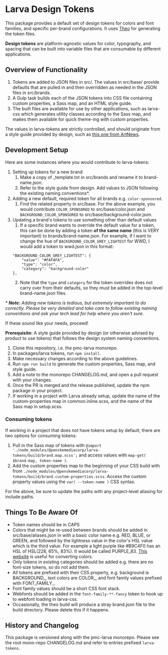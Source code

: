 # Larva Design Tokens

This package provides a default set of design tokens for colors and font families, and specific per-brand configurations. It uses [Theo](https://github.com/salesforce-ux/theo/) for generating the token files.

**Design tokens** are platform-agnostic values for color, typography, and spacing that can be built into variable files that are consumable by different applications.

## Overview of Functionality

1. Tokens are added to JSON files in src/. The values in src/base/ provide defaults that are pulled in and then overridden as needed in the JSON files in src/brands.
2. A Gulp task builds each of the JSON tokens into CSS file containing custom properties, a Sass map, and an HTML style guide.
3. The built files are available for use by other applications, such as larva-css which generates utility classes according to the Sass map, and makes them available for quick theme-ing with custom properties.

The values in larva-tokens are strictly controlled, and should originate from a style guide provided by design, such as [this one from ArtNews](https://projects.invisionapp.com/share/FVQGKHESJQZ#/screens/384190276).

## Development Setup

Here are some instances where you would contribute to larva-tokens:

1. Setting up tokens for a new brand
	1. Make a copy of _template.txt in src/brands and rename it to brand-name.json.
	4. Refer to the style guide from design. Add values to JSON following the existing naming conventions*.
2. Adding a new default, required token for all brands e.g. `color-sponsored`.
	1. Find the related property in src/base. For the above example, you would contribute `COLOR_SPONSORED` to src/base/color.json and `BACKGROUND_COLOR_SPONSORED` to src/base/background-color.json.
3. Updating a brand's tokens to use something other than default values
	1. If a specific brand wants to override the default value for a token, this can be done by adding a token **of the same name** (this is VERY important) to brands/brand-name.json. For example, if I want to change the hue of `BACKGROUND_COLOR_GREY_LIGHTEST` for WWD, I would add a token to wwd.json in this format:
	```
	"BACKGROUND_COLOR_GREY_LIGHTEST": {
		"value": "#FAFAFA",
		"type": "color",
		"category": "background-color"
	},
	```
	2. Note that the `type` and `category` for the token overrides does not carry over from their defaults, so they must be added in the top-level brand-name.json files.

_\* **Note:** Adding new tokens is tedious, but extremely important to do correctly. Please be very detailed and take care to follow existing naming conventions and ask your tech lead for help where you aren't sure._

If these sound like your needs, proceed!

**Prerequisite:** A style guide provided by design (or otherwise advised by product to use tokens) that follows the design system naming conventions.

1. Clone this repository, i.e. the pmc-larva monorepo.
2. In packages/larva tokens, run `npm install`.
3. Make necessary changes according to the above guidelines.
5. Run `npm run build` to generate the custom properties, Sass map, and style guide.
6. Add a note to the monorepo CHANGELOG.md, and open a pull request with your changes.
7. Once the PR is merged and the release published, update the npm package in your project.
8. If working in a project with Larva already setup, update the name of the custom-properties map in common.inline.scss, and the name of the Sass map in setup.scss.

### Consuming tokens

If working in a project that does not have tokens setup by default, there are two options for consuming tokens:

1. Pull in the Sass map of tokens with `@import './node_modules/@penskemediacorp/larva-tokens/build/brand.map.scss';` and access values with `map-get( $brand-map, token-name )`.
2. Add the custom properties map to the beginning of your CSS build with from `./node_modules/@penskemediacorp/larva-tokens/build/brand.custom-properties.scss`. Access the custom property values using the `var( --token-name )` CSS syntax.

For the above, be sure to update the paths with any project-level aliasing for include paths.

## Things To Be Aware Of

* Token names should be in CAPS
* Colors that might be re-used between brands should be added in src/base/aliases.json in with a basic color name e.g. RED, BLUE, or GREEN, and followed by the lightness value in the color's HSL value which is the third value. For example a light purple like #B9C4F0 has an HSL of HSL(228, 65%, 83%). It would be called PURPLE_83. [This website](https://convertingcolors.com/) is useful for converting colors.
* Only tokens in existing categories should be added e.g. there are no font-size tokens, so do not add them.
* All tokens are prefixed with their CSS property, e.g. background is BACKGROUND_, text colors are COLOR_, and font family values prefixed with FONT_FAMILY_.
* Font family values should be a short CSS font stack.
* Webfonts should be added in the `font-family-**-fancy` token to hook up to webfont loading in larva-css.
* Occasionally, the theo build will produce a stray brand.json file to the build directory. Please delete this if it happens.

## History and Changelog

This package is versioned along with the pmc-larva monorepo. Please see the root mono-repo CHANGELOG.md and refer to entries prefixed `larva-tokens`.